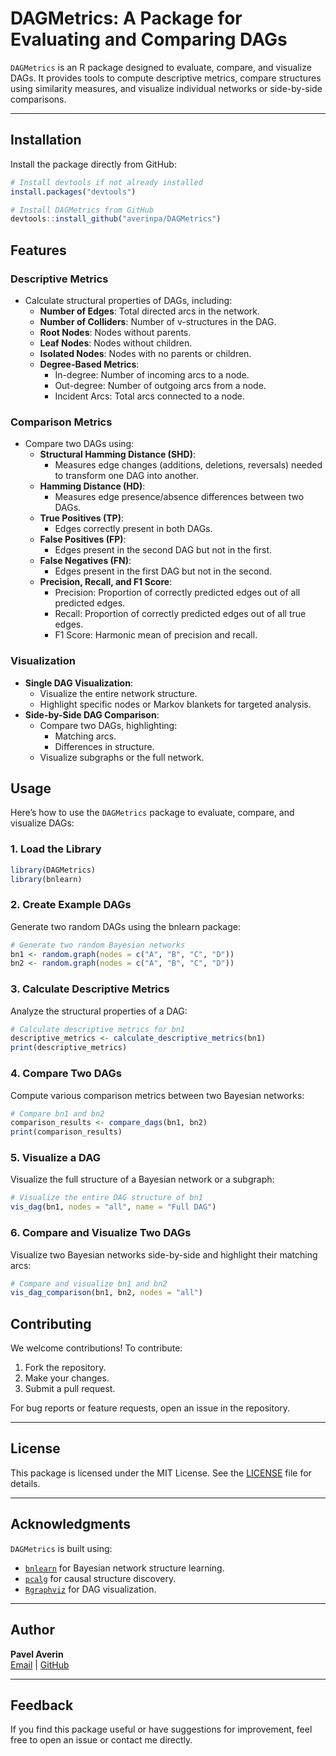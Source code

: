# DAGMetrics: A Package for Evaluating and Comparing DAGs


`DAGMetrics` is an R package designed to evaluate, compare, and visualize DAGs. It provides tools to compute descriptive metrics, compare structures using similarity measures, and visualize individual networks or side-by-side comparisons.

---

## Installation

Install the package directly from GitHub:

```r
# Install devtools if not already installed
install.packages("devtools")

# Install DAGMetrics from GitHub
devtools::install_github("averinpa/DAGMetrics")
```
## Features

### Descriptive Metrics
- Calculate structural properties of DAGs, including:
  - **Number of Edges**: Total directed arcs in the network.
  - **Number of Colliders**: Number of v-structures in the DAG.
  - **Root Nodes**: Nodes without parents.
  - **Leaf Nodes**: Nodes without children.
  - **Isolated Nodes**: Nodes with no parents or children.
  - **Degree-Based Metrics**:
    - In-degree: Number of incoming arcs to a node.
    - Out-degree: Number of outgoing arcs from a node.
    - Incident Arcs: Total arcs connected to a node.

### Comparison Metrics
- Compare two DAGs using:
  - **Structural Hamming Distance (SHD)**:
    - Measures edge changes (additions, deletions, reversals) needed to transform one DAG into another.
  - **Hamming Distance (HD)**:
    - Measures edge presence/absence differences between two DAGs.
  - **True Positives (TP)**:
    - Edges correctly present in both DAGs.
  - **False Positives (FP)**:
    - Edges present in the second DAG but not in the first.
  - **False Negatives (FN)**:
    - Edges present in the first DAG but not in the second.
  - **Precision, Recall, and F1 Score**:
    - Precision: Proportion of correctly predicted edges out of all predicted edges.
    - Recall: Proportion of correctly predicted edges out of all true edges.
    - F1 Score: Harmonic mean of precision and recall.

### Visualization
- **Single DAG Visualization**:
  - Visualize the entire network structure.
  - Highlight specific nodes or Markov blankets for targeted analysis.
- **Side-by-Side DAG Comparison**:
  - Compare two DAGs, highlighting:
    - Matching arcs.
    - Differences in structure.
  - Visualize subgraphs or the full network.


## Usage

Here’s how to use the `DAGMetrics` package to evaluate, compare, and visualize DAGs:

### 1. Load the Library
```r
library(DAGMetrics)
library(bnlearn)
```
### 2. Create Example DAGs
Generate two random DAGs using the bnlearn package:
```r
# Generate two random Bayesian networks
bn1 <- random.graph(nodes = c("A", "B", "C", "D"))
bn2 <- random.graph(nodes = c("A", "B", "C", "D"))
```
### 3. Calculate Descriptive Metrics
Analyze the structural properties of a DAG:

```r
# Calculate descriptive metrics for bn1
descriptive_metrics <- calculate_descriptive_metrics(bn1)
print(descriptive_metrics)
```
### 4. Compare Two DAGs
Compute various comparison metrics between two Bayesian networks:
```r
# Compare bn1 and bn2
comparison_results <- compare_dags(bn1, bn2)
print(comparison_results)
```
### 5. Visualize a DAG
Visualize the full structure of a Bayesian network or a subgraph:
```r
# Visualize the entire DAG structure of bn1
vis_dag(bn1, nodes = "all", name = "Full DAG")
```
### 6. Compare and Visualize Two DAGs
Visualize two Bayesian networks side-by-side and highlight their matching arcs:
```r
# Compare and visualize bn1 and bn2
vis_dag_comparison(bn1, bn2, nodes = "all")
```
## Contributing

We welcome contributions! To contribute:
1. Fork the repository.
2. Make your changes.
3. Submit a pull request.

For bug reports or feature requests, open an issue in the repository.

---

## License

This package is licensed under the MIT License. See the [LICENSE](LICENSE) file for details.

---

## Acknowledgments

`DAGMetrics` is built using:
- [`bnlearn`](https://cran.r-project.org/package=bnlearn) for Bayesian network structure learning.
- [`pcalg`](https://cran.r-project.org/package=pcalg) for causal structure discovery.
- [`Rgraphviz`](https://bioconductor.org/packages/release/bioc/html/Rgraphviz.html) for DAG visualization.

---

## Author

**Pavel Averin**  
[Email](mailto:averinj@gmail.com) | [GitHub](https://github.com/averinpa)

---

## Feedback

If you find this package useful or have suggestions for improvement, feel free to open an issue or contact me directly.
